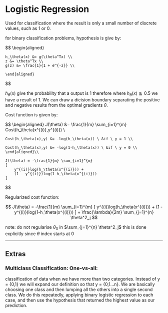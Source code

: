 # Logistic Regression

Used for classification where the result is only a small number of discrete values, such as 1 or 0.

for binary classification problems, hypothesis is give by:

$$
    \begin{aligned}

    h_\theta(x) &= g(\theta^Tx) \\ 
    z &= \theta^Tx \\
    g(z) &= \frac{1}{1 + e^{-z}} \\

    \end{aligned} 
$$

$h_\theta(x)$ give the probability that a output is 1 therefore where $h_\theta(x) \geqq 0.5$ we have a result of 1. We can draw a dicision boundary separating the positive and negative results from the optimal gradients $\theta$.

Cost function is given by:

$$
    \begin{aligned}
    J(\theta) &= \frac{1}{m} \sum_{i=1}^{m} Cost(h_\theta(x^{(i)},y^{(i)}) \\

    Cost(h_\theta(x),y) &= -log(h_\theta(x)) \ &if \ y = 1 \\

    Cost(h_\theta(x),y) &= -log(1-h_\theta(x)) \ &if \ y = 0 \\
    \end{aligned}\\

    J(\theta) = -\frac{1}{m} \sum_{i=1}^{m} 
    [
        y^{(i)}log(h_\theta(x^{(i)})) + 
        (1 - y^{(i)})log(1-h_\theta(x^{(i)}))
    ]

$$

Regularized cost function:

$$
    J(\theta) = -\frac{1}{m} \sum_{i=1}^{m} 
    [
        y^{(i)}log(h_\theta(x^{(i)})) + 
        (1 - y^{(i)})log(1-h_\theta(x^{(i)}))
    ] +
    \frac{\lambda}{2m} \sum_{j=1}^{n} \theta^2_j
$$

note: do not regularise $\theta_0$ in $\sum_{j=1}^{n} \theta^2_j$ this is done explicitly since $\theta$ index starts at 0

---

## Extras

### Multiclass Classification: One-vs-all:
 classification of data when we have more than two categories. Instead of y = {0,1} we will expand our definition so that y = {0,1...n}.
We are basically choosing one class and then lumping all the others into a single second class. We do this repeatedly, applying binary logistic regression to each case, and then use the hypothesis that returned the highest value as our prediction.




